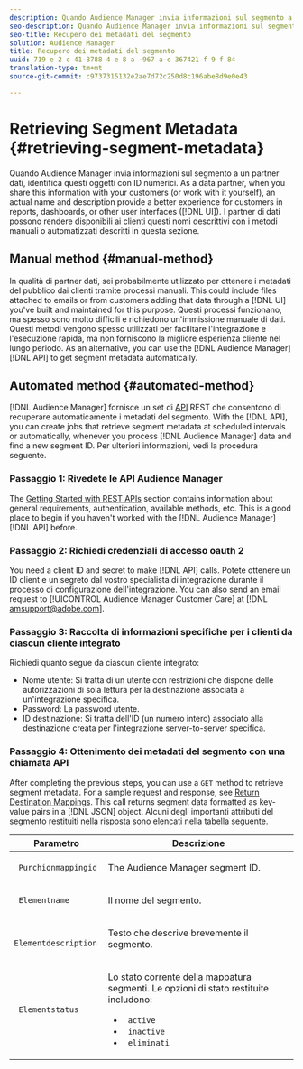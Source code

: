 ```yaml
---
description: Quando Audience Manager invia informazioni sul segmento a un partner dati, identifica questi oggetti con ID numerici. In qualità di partner dati, quando condividete queste informazioni con i vostri clienti (o lavorate con voi stessi), un nome e una descrizione effettivi offrono un'esperienza migliore ai clienti nei report, nelle dashboard o in altre interfacce utente (interfaccia utente). I partner di dati possono rendere disponibili ai clienti questi nomi descrittivi con i metodi manuali o automatizzati descritti in questa sezione.
seo-description: Quando Audience Manager invia informazioni sul segmento a un partner dati, identifica questi oggetti con ID numerici. In qualità di partner dati, quando condividete queste informazioni con i vostri clienti (o lavorate con voi stessi), un nome e una descrizione effettivi offrono un'esperienza migliore ai clienti nei report, nelle dashboard o in altre interfacce utente (interfaccia utente). I partner di dati possono rendere disponibili ai clienti questi nomi descrittivi con i metodi manuali o automatizzati descritti in questa sezione.
seo-title: Recupero dei metadati del segmento
solution: Audience Manager
title: Recupero dei metadati del segmento
uuid: 719 e 2 c 41-8788-4 e 8 a -967 a-e 367421 f 9 f 84
translation-type: tm+mt
source-git-commit: c9737315132e2ae7d72c250d8c196abe8d9e0e43

---
```



# Retrieving Segment Metadata {#retrieving-segment-metadata}

Quando Audience Manager invia informazioni sul segmento a un partner dati, identifica questi oggetti con ID numerici. As a data partner, when you share this information with your customers (or work with it yourself), an actual name and description provide a better experience for customers in reports, dashboards, or other user interfaces ([!DNL UI]). I partner di dati possono rendere disponibili ai clienti questi nomi descrittivi con i metodi manuali o automatizzati descritti in questa sezione.

## Manual method {#manual-method}

In qualità di partner dati, sei probabilmente utilizzato per ottenere i metadati del pubblico dai clienti tramite processi manuali. This could include files attached to emails or from customers adding that data through a [!DNL UI] you've built and maintained for this purpose. Questi processi funzionano, ma spesso sono molto difficili e richiedono un'immissione manuale di dati. Questi metodi vengono spesso utilizzati per facilitare l'integrazione e l'esecuzione rapida, ma non forniscono la migliore esperienza cliente nel lungo periodo. As an alternative, you can use the [!DNL Audience Manager] [!DNL API] to get segment metadata automatically.

## Automated method {#automated-method}

[!DNL Audience Manager] fornisce un set di [API](../../api/rest-api-main/rest-api-main.md) REST che consentono di recuperare automaticamente i metadati del segmento. With the [!DNL API], you can create jobs that retrieve segment metadata at scheduled intervals or automatically, whenever you process [!DNL Audience Manager] data and find a new segment ID. Per ulteriori informazioni, vedi la procedura seguente.

### Passaggio 1: Rivedete le API Audience Manager

The [Getting Started with REST APIs](../../api/rest-api-main/aam-api-getting-started.md) section contains information about general requirements, authentication, available methods, etc. This is a good place to begin if you haven't worked with the [!DNL Audience Manager] [!DNL API] before.

### Passaggio 2: Richiedi credenziali di accesso oauth 2

You need a client ID and secret to make [!DNL API] calls. Potete ottenere un ID client e un segreto dal vostro specialista di integrazione durante il processo di configurazione dell'integrazione. You can also send an email request to [!UICONTROL Audience Manager Customer Care] at [!DNL amsupport@adobe.com].

### Passaggio 3: Raccolta di informazioni specifiche per i clienti da ciascun cliente integrato

Richiedi quanto segue da ciascun cliente integrato:

* Nome utente: Si tratta di un utente con restrizioni che dispone delle autorizzazioni di sola lettura per la destinazione associata a un'integrazione specifica.
* Password: La password utente.
* ID destinazione: Si tratta dell'ID (un numero intero) associato alla destinazione creata per l'integrazione server-to-server specifica.

### Passaggio 4: Ottenimento dei metadati del segmento con una chiamata API

After completing the previous steps, you can use a `GET` method to retrieve segment metadata. For a sample request and response, see [Return Destination Mappings](../../api/rest-api-main/aam-api-destinations/aam-api-retrieve-destinations.md#return-dest-mappings). This call returns segment data formatted as key-value pairs in a [!DNL JSON] object. Alcuni degli importanti attributi del segmento restituiti nella risposta sono elencati nella tabella seguente.

<table id="table_446384AE9A36408A9C570CB7DB72C3D6"> 
 <thead> 
  <tr> 
   <th colname="col1" class="entry"> Parametro </th> 
   <th colname="col2" class="entry"> Descrizione </th> 
  </tr> 
 </thead>
 <tbody> 
  <tr> 
   <td colname="col1"> <p> <code> Purchionmappingid</code> </p> </td> 
   <td colname="col2"> <p>The <span class="keyword"> Audience Manager</span> segment ID. </p> </td> 
  </tr> 
  <tr> 
   <td colname="col1"> <p> <code> Elementname</code> </p> </td> 
   <td colname="col2"> <p>Il nome del segmento. </p> </td> 
  </tr> 
  <tr> 
   <td colname="col1"> <p> <code> Elementdescription</code> </p> </td> 
   <td colname="col2"> <p>Testo che descrive brevemente il segmento. </p> </td> 
  </tr> 
  <tr> 
   <td colname="col1"> <p> <code> Elementstatus</code> </p> </td> 
   <td colname="col2"> <p>Lo stato corrente della mappatura segmenti. Le opzioni di stato restituite includono: </p> 
    <ul id="ul_BA3A1F5A773D4ECD9A1A3A1118BDDA8A"> 
     <li id="li_A12B858BD0AD4F35BCD50A4D113D86FF"> <code> active</code> </li> 
     <li id="li_98C04A861C2D4364B5FBD24498E8E9C5"> <code> inactive</code> </li> 
     <li id="li_1913A10948894FF3B507C0A3FE775CC1"> <code> eliminati</code> </li> 
    </ul> </td> 
  </tr> 
 </tbody> 
</table>
